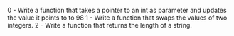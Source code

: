 0 - Write a function that takes a pointer to an int as parameter and updates the value it points to to 98
1 - Write a function that swaps the values of two integers.
2 - Write a function that returns the length of a string.
